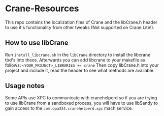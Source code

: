 # Crane-Resources

This repo contains the localization files of Crane and the libCrane.h header to use it's functionality from other tweaks (Not supported on Crane Lite!).

## How to use libCrane

Run `install_libcrane.sh` in the `libCrane` directory to install the libcrane tbd's into theos.
Afterwards you can add libcrane to your makefile as follows:
`<YOUR_PROJECT>_LIBRARIES += crane`
Then copy libCrane.h into your project and include it, read the header to see what methods are available.

## Usage notes

Some APIs use XPC to communicate with cranehelperd so if you are trying to use libCrane from a sandboxed process, you will have to use libSandy to gain access to the `com.opa334.cranehelperd.xpc` mach service.